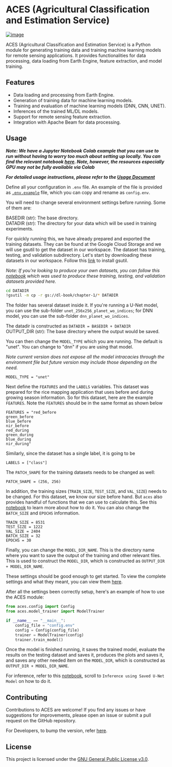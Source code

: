 # ACES (Agricultural Classification and Estimation Service)

[![image](https://img.shields.io/pypi/v/servir-aces.svg)](https://pypi.python.org/pypi/servir-aces)

ACES (Agricultural Classification and Estimation Service) is a Python module for generating training data and training machine learning models for remote sensing applications. It provides functionalities for data processing, data loading from Earth Engine, feature extraction, and model training.

## Features

- Data loading and processing from Earth Engine.
- Generation of training data for machine learning models.
- Training and evaluation of machine learning models (DNN, CNN, UNET).
- Inferences of the trained ML/DL models.
- Support for remote sensing feature extraction.
- Integration with Apache Beam for data processing.


## Usage

***Note: We have a Jupyter Notebook Colab example that you can use to run without having to worry too much about setting up locally. You can find the relevant notebook [here](https://github.com/SERVIR/servir-aces/blob/main/notebook/Rice_Mapping_Bhutan_2021.ipynb). Note, however, the resources especially GPU may not be fully available via Colab***

***For detailed usage instructions, please refer to the [Usage Document](docs/usage.md)***

Define all your configuration in `.env` file. An example of the file is provided as [`.env.example`](https://github.com/SERVIR/servir-aces/blob/main/.env.example) file, which you can copy and rename as `config.env`.

You will need to change several environment settings before running. Some of them are:

BASEDIR (str): The base directory. \
DATADIR (str): The directory for your data which will be used in training experiments.

For quickly running this, we have already prepared and exported the training datasets. They can be found at the Google Cloud Storage and we will use gsutil to get the dataset in our workspace. The dataset has training, testing, and validation subdirectory. Let's start by downloading these datasets in our workspace. Follow this [link](https://cloud.google.com/storage/docs/gsutil_install) to install gsutil.

*Note: If you're looking to produce your own datasets, you can follow this [notebook](https://colab.research.google.com/drive/1LCFLeSCu969wIW8TD68-j4hfIu7WiRIK?usp=sharing) which was used to produce these training, testing, and validation datasets provided here.*

```sh
cd DATADIR
!gsutil -m cp -r gs://dl-book/chapter-1/* DATADIR
```

The folder has several dataset inside it. If you're running a U-Net model, you can use the sub-folder `unet_256x256_planet_wo_indices`; for DNN model, you can use the sub-folder `dnn_planet_wo_indices`.

The datadir is constructed as `DATADIR = BASEDIR + DATADIR` \
OUTPUT_DIR (str): The base directory where the output would be saved.

You can then change the `MODEL_TYPE` which you are running. The default is "unet". You can change to "dnn" if you are using that model.

*Note current version does not expose all the model intracacies through the environment file but future version may include those depending on the need.*

```
MODEL_TYPE = "unet"
```

Next define the `FEATURES` and the `LABELS` variables. This dataset was prepared for the rice mapping application that uses before and during growing season information. So for this dataset, here are the example `FEATURES`. Note the `FEATURES` should be in the same format as shown below

```
FEATURES = "red_before
green_before
blue_before
nir_before
red_during
green_during
blue_during
nir_during"
```

Similarly, since the dataset has a single label, it is going to be

```
LABELS = ["class"]
```

The `PATCH_SHAPE` for the training datasets needs to be changed as well:

```
PATCH_SHAPE = (256, 256)
```

In addition, the training sizes (`TRAIN_SIZE`, `TEST_SIZE`, and `VAL_SIZE`) needs to be changed. For this dataset, we know our size before hand. But `aces` also provides handful of functions that we can use to calculate this. See this [notebook](https://colab.research.google.com/drive/12WgDI3ptFZHmcfOw89fmPSsDwO-sXIUH?usp=sharing) to learn more about how to do it. You can also change the `BATCH_SIZE` and `EPOCHS` information.

```
TRAIN_SIZE = 8531
TEST_SIZE = 1222
VAL_SIZE = 2404
BATCH_SIZE = 32
EPOCHS = 30
```

Finally, you can change the `MODEL_DIR_NAME`. This is the directory name where you want to save the output of the training and other relevant files. This is used to construct the `MODEL_DIR`, which is constructed as `OUTPUT_DIR + MODEL_DIR_NAME`.

These settings should be good enough to get started. To view the complete settings and what they meant, you can view them [here](https://github.com/SERVIR/servir-aces/blob/main/.env.example).

After all the settings been correctly setup, here's an example of how to use the ACES module:

```python
from aces.config import Config
from aces.model_trainer import ModelTrainer

if __name__ == "__main__":
    config_file = "config.env"
    config = Config(config_file)
    trainer = ModelTrainer(config)
    trainer.train_model()
```

Once the model is finished running, it saves the trained model, evaluate the results on the testing dataset and saves it, produces the plots and saves it, and saves any other needed item on the `MODEL_DIR`, which is constructed as `OUTPUT_DIR + MODEL_DIR_NAME`.

For inference, refer to this [notebook](https://colab.research.google.com/drive/1wfzvIcpkjI4lT1oEADehD_Kp6iJD6hWr?authuser=2#scrollTo=hdFXAWSM7vKQ), scroll to `Inference using Saved U-Net Model` on how to do it.

## Contributing
Contributions to ACES are welcome! If you find any issues or have suggestions for improvements, please open an issue or submit a pull request on the GitHub repository.

For Developers, to bump the version, refer [here](https://github.com/opengeos/cookiecutter-pypackage).

## License
This project is licensed under the [GNU General Public License v3.0](https://github.com/SERVIR/servir-aces/blob/main/LICENSE).
